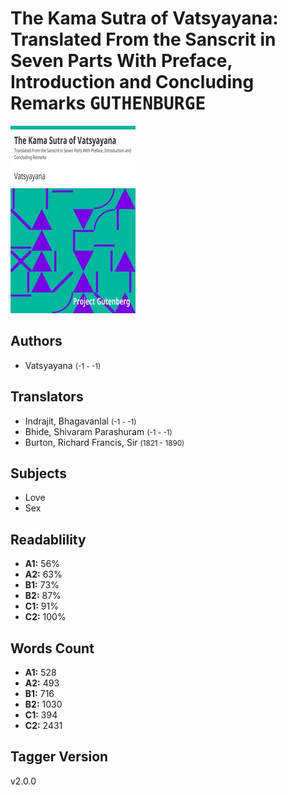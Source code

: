 # The Kama Sutra of Vatsyayana: Translated From the Sanscrit in Seven Parts With Preface, Introduction and Concluding Remarks <kbd>GUTHENBURGE</kbd>

![](./cover.medium.jpg "")

## Authors


 - Vatsyayana <small>(-1 - -1)</small>

## Translators


 - Indrajit, Bhagavanlal <small>(-1 - -1)</small>
 - Bhide, Shivaram Parashuram <small>(-1 - -1)</small>
 - Burton, Richard Francis, Sir <small>(1821 - 1890)</small>

## Subjects


 - Love
 - Sex

## Readablility


 - **A1:** 56%
 - **A2:** 63%
 - **B1:** 73%
 - **B2:** 87%
 - **C1:** 91%
 - **C2:** 100%

## Words Count


 - **A1:** 528
 - **A2:** 493
 - **B1:** 716
 - **B2:** 1030
 - **C1:** 394
 - **C2:** 2431

## Tagger Version


v2.0.0
